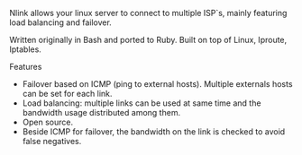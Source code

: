 Nlink allows your linux server to connect to multiple ISP`s, mainly featuring load balancing and failover.

Written originally in Bash and ported to Ruby.
Built on top of Linux, Iproute, Iptables.

Features

* Failover based on ICMP (ping to external hosts). Multiple externals hosts can be set for each link. 
* Load balancing: multiple links can be used at same time and the bandwidth usage distributed among them. 
* Open source. 
* Beside ICMP for failover, the bandwidth on the link is checked to avoid false negatives.
